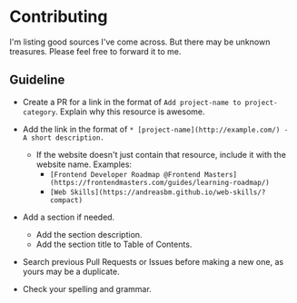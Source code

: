 # Contributing

I'm listing good sources I've come across. But there may be unknown treasures. Please feel free to forward it to me.

## Guideline

* Create a PR for a link in the format of `Add project-name to project-category`. Explain why this resource is awesome.
* Add the link in the format of `* [project-name](http://example.com/) - A short description.`
   * If the website doesn't just contain that resource, include it with the website name. Examples:
      * `[Frontend Developer Roadmap @Frontend Masters](https://frontendmasters.com/guides/learning-roadmap/)`
      * `[Web Skills](https://andreasbm.github.io/web-skills/?compact)`

* Add a section if needed.
    * Add the section description.
    * Add the section title to Table of Contents.
* Search previous Pull Requests or Issues before making a new one, as yours may be a duplicate.
* Check your spelling and grammar.

